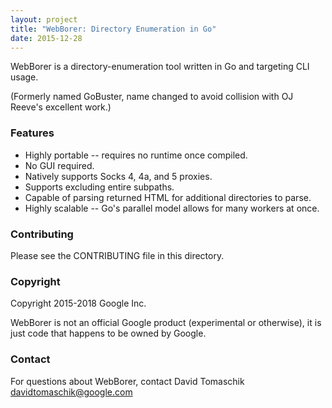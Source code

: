 ```yaml
---
layout: project
title: "WebBorer: Directory Enumeration in Go"
date: 2015-12-28
---
```

WebBorer is a directory-enumeration tool written in Go and targeting CLI usage.

(Formerly named GoBuster, name changed to avoid collision with OJ Reeve's
excellent work.)

### Features ###

* Highly portable -- requires no runtime once compiled.
* No GUI required.
* Natively supports Socks 4, 4a, and 5 proxies.
* Supports excluding entire subpaths.
* Capable of parsing returned HTML for additional directories to parse.
* Highly scalable -- Go's parallel model allows for many workers at once.

### Contributing ###

Please see the CONTRIBUTING file in this directory.

### Copyright ###

Copyright 2015-2018 Google Inc.

WebBorer is not an official Google product (experimental or otherwise),
it is just code that happens to be owned by Google.

### Contact ###

For questions about WebBorer, contact David Tomaschik <davidtomaschik@google.com>

